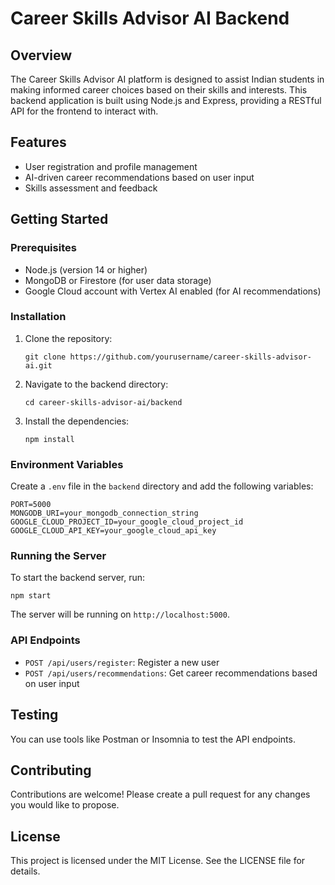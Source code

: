 # Career Skills Advisor AI Backend

## Overview
The Career Skills Advisor AI platform is designed to assist Indian students in making informed career choices based on their skills and interests. This backend application is built using Node.js and Express, providing a RESTful API for the frontend to interact with.

## Features
- User registration and profile management
- AI-driven career recommendations based on user input
- Skills assessment and feedback

## Getting Started

### Prerequisites
- Node.js (version 14 or higher)
- MongoDB or Firestore (for user data storage)
- Google Cloud account with Vertex AI enabled (for AI recommendations)

### Installation
1. Clone the repository:
   ```
   git clone https://github.com/yourusername/career-skills-advisor-ai.git
   ```
2. Navigate to the backend directory:
   ```
   cd career-skills-advisor-ai/backend
   ```
3. Install the dependencies:
   ```
   npm install
   ```

### Environment Variables
Create a `.env` file in the `backend` directory and add the following variables:
```
PORT=5000
MONGODB_URI=your_mongodb_connection_string
GOOGLE_CLOUD_PROJECT_ID=your_google_cloud_project_id
GOOGLE_CLOUD_API_KEY=your_google_cloud_api_key
```

### Running the Server
To start the backend server, run:
```
npm start
```
The server will be running on `http://localhost:5000`.

### API Endpoints
- `POST /api/users/register`: Register a new user
- `POST /api/users/recommendations`: Get career recommendations based on user input

## Testing
You can use tools like Postman or Insomnia to test the API endpoints.

## Contributing
Contributions are welcome! Please create a pull request for any changes you would like to propose.

## License
This project is licensed under the MIT License. See the LICENSE file for details.